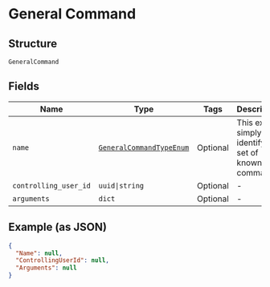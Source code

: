 
# General Command

## Structure

`GeneralCommand`

## Fields

| Name | Type | Tags | Description |
|  --- | --- | --- | --- |
| `name` | [`GeneralCommandTypeEnum`](../../doc/models/general-command-type-enum.md) | Optional | This exists simply to identify a set of known commands. |
| `controlling_user_id` | `uuid\|string` | Optional | - |
| `arguments` | `dict` | Optional | - |

## Example (as JSON)

```json
{
  "Name": null,
  "ControllingUserId": null,
  "Arguments": null
}
```

